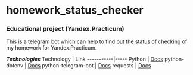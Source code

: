 # homework_status_checker
### Educational project (Yandex.Practicum)
This is a telegram bot which can help to find out the status of checking of my homework for Yandex.Practicum.

***Technologies***
Technology | Link
-----------|-----
Python | [Docs](https://www.python.org/)
python-dotenv | [Docs](https://pypi.org/project/python-dotenv/)
python-telegram-bot | [Docs](https://github.com/python-telegram-bot/python-telegram-bot)
requests | [Docs](https://pypi.org/project/requests/)
